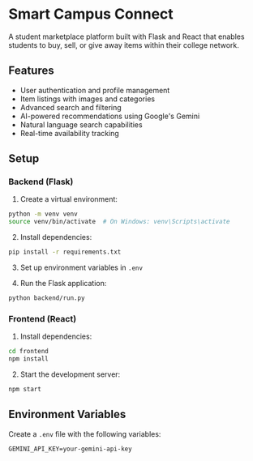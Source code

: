 # Smart Campus Connect

A student marketplace platform built with Flask and React that enables students to buy, sell, or give away items within their college network.

## Features

- User authentication and profile management
- Item listings with images and categories
- Advanced search and filtering
- AI-powered recommendations using Google's Gemini
- Natural language search capabilities
- Real-time availability tracking

## Setup

### Backend (Flask)

1. Create a virtual environment:
```bash
python -m venv venv
source venv/bin/activate  # On Windows: venv\Scripts\activate
```

2. Install dependencies:
```bash
pip install -r requirements.txt
```

3. Set up environment variables in `.env`

4. Run the Flask application:
```bash
python backend/run.py
```

### Frontend (React)

1. Install dependencies:
```bash
cd frontend
npm install
```

2. Start the development server:
```bash
npm start
```

## Environment Variables

Create a `.env` file with the following variables:
```
GEMINI_API_KEY=your-gemini-api-key
```
